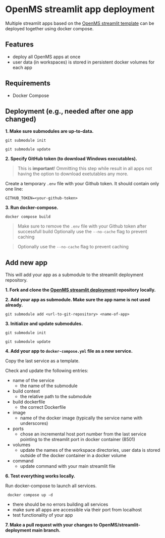 # OpenMS streamlit app deployment

Multiple streamlit apps based on the [OpenMS streamlit template](https://github.com/OpenMS/streamlit-template/) can be deployed together using docker compose.

## Features

- deploy all OpenMS apps at once
- user data (in workspaces) is stored in persistent docker volumes for each app

## Requirements
- Docker Compose

## Deployment (e.g., needed after one app changed)

**1. Make sure submodules are up-to-data.**

`git submodule init`

`git submodule update`

**2. Specify GitHub token (to download Windows executables).**

> This is **important**! Ommitting this step while result in all apps not having the option to download exetutables any more.

Create a temporary `.env` file with your Github token. It should contain only one line:

`GITHUB_TOKEN=<your-github-token>`

**3. Run docker-compose.**

`docker compose build`

> Make sure to remove the `.env` file with your Github token after successfull build
> Optionally use the `--no-cache` flag to prevent caching

> Optionally use the `--no-cache` flag to prevent caching

## Add new app

This will add your app as a submodule to the streamlit deployment repository. 

**1. Fork and clone the [OpenMS streamlit deployment](https://github.com/OpenMS/streamlit-deployment) repository locally.**

**2. Add your app as submodule. Make sure the app name is not used already.**

`git submodule add <url-to-git-repository> <name-of-app>`

**3. Initialize and update submodules.**

`git submodule init`

`git submodule update`

**4. Add your app to `docker-compose.yml` file as a new service.**

Copy the last service as a template.

Check and update the following entries:

- name of the service 
    - the name of the submodule
- build context
    - the relative path to the submodule
- build dockerfile
    - the correct Dockerfile
- image
    - name of the docker image (typically the service name with underscores)
- ports
    - chose an incremental host port number from the last service pointing to the streamlit port in docker container (8501)
- volumes
    - update the names of the workspace directories, user data is stored outside of the docker container in a docker volume 
- command
    - update command with your main streamlit file

**6. Test everything works locally.**

Run docker-compose to launch all services.

` docker compose up -d`

- there should be no errors building all services
- make sure all apps are accessible via their port from localhost
- test functionality of your app

**7. Make a pull request with your changes to OpenMS/streamlit-deployment main branch.**
